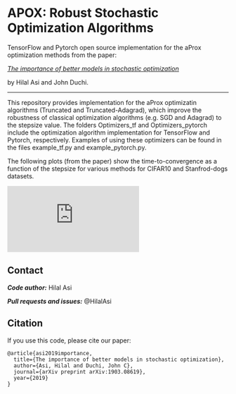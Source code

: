 # APOX: Robust Stochastic Optimization Algorithms

TensorFlow and Pytorch open source implementation for the aProx optimization methods from the paper:

[*The importance of better models in stochastic optimization*](https://arxiv.org/abs/1903.08619)

by Hilal Asi and John Duchi.

---

This repository provides implementation for the aProx optimizatin algorithms (Truncated and Truncated-Adagrad), which improve the robustness of classical optimization algorithms (e.g. SGD and Adagrad) to the stepsize value. The folders Optimizers_tf and Optimizers_pytorch include the optimization algorithm implementation for TensorFlow and Pytorch, respectively. Examples of using these optimizers can be found in the files example_tf.py and example_pytorch.py.

The following plots (from the paper) show the time-to-convergence as a function of the stepsize for various methods for CIFAR10 and Stanfrod-dogs datasets.

![alt text](https://github.com/HilalAsi/APOX-Robust-Stochastic-Optimization-Algorithms/blob/master/paper-plots/CIFAR-time-to-accuracy-new-colors2.pdf)

## Contact

***Code author:*** Hilal Asi

***Pull requests and issues:*** @HilalAsi

## Citation

If you use this code, please cite our paper:
```
@article{asi2019importance,
  title={The importance of better models in stochastic optimization},
  author={Asi, Hilal and Duchi, John C},
  journal={arXiv preprint arXiv:1903.08619},
  year={2019}
}
```
